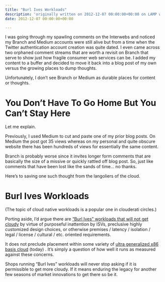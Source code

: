 ```yaml
---
title: "Burl Ives Workloads"
description: 'originally written on 2012-12-07 00:00:00+00:00 on LAMP with vi, WordPress, Jekyll, Gatsby Cloud, Netlify, Revue, Substack, or Buttondown'
date: 2012-12-07 00:00:00+00:00

---
```


I was going through my spawling comments on the Interwebs and noticed my Branch and Medium accounts were still alive but from a time when the Twitter authentication account creation was quite dated. I even came across two orphaned comment streams that are worth a revisit on Branch that serve to show just how fragile consumer web services can be. I added my content to a buffer and decided to move it back into a blog post of my own versus the growing places to dump thoughts.

Unfortunately, I don’t see Branch or Medium as durable places for content or thoughts.

You Don’t Have To Go Home But You Can’t Stay Here
=================================================

Let me explain.

Previously, I used Medium to cut and paste one of my prior blog posts. On Medium the post got 35 views whereas on my personal and quite obscure website there has been hundreds of views for essentially the same content.

Branch is probably worse since it invites longer form comments that are basically the size of a missive or quickly rattled off blog post. So, just like comments that have been lost like the sands of time… no thanks.

Here’s to saving one such thought from the langoliers of the cloud.

Burl Ives Workloads
===================

(The topic of cloud native workloads is a popular one in clouderati circles.)

Porting aside, I’d argue there are [“Burl Ives” workloads that will not get cloudy](http://www.youtube.com/watch?v=PIMolV5WMQk) by virtue of purposeful inattention by ISVs, preclusive highly customized design choices, or otherwise premises / latency / isolation / legal / license / cultural / etc. oriented requirements.

It does not preclude placement within some variety of [ultra generalized x86 basis cloud](http://www.intel.com/content/www/us/en/architecture-and-technology/many-integrated-core/intel-many-integrated-core-architecture.html) (today) . It’s simply a question of how well it runs as measured against these concerns.

Shops running “Burl Ives” workloads will never stop asking if it is permissible to get more cloudy. If it means enduring the legacy for another few seasons of market innovations to get there so be it.

